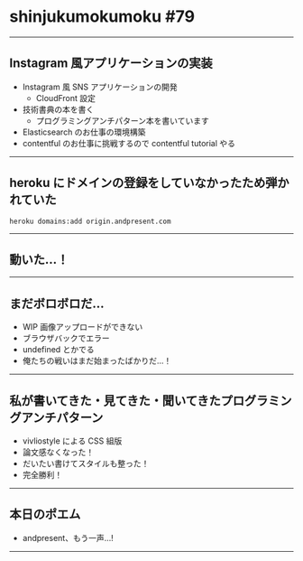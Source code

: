 # shinjukumokumoku #79

---

## Instagram 風アプリケーションの実装

- Instagram 風 SNS アプリケーションの開発
  - CloudFront 設定
- 技術書典の本を書く
  - プログラミングアンチパターン本を書いています
- Elasticsearch のお仕事の環境構築
- contentful のお仕事に挑戦するので contentful tutorial やる

---

## heroku にドメインの登録をしていなかったため弾かれていた

```
heroku domains:add origin.andpresent.com
```

---

## 動いた…！

---

## まだボロボロだ…

- WIP 画像アップロードができない
- ブラウザバックでエラー
- undefined とかでる
- 俺たちの戦いはまだ始まったばかりだ…！

---

## 私が書いてきた・見てきた・聞いてきたプログラミングアンチパターン

- vivliostyle による CSS 組版
- 論文感なくなった！
- だいたい書けてスタイルも整った！
- 完全勝利！

---

## 本日のポエム

- andpresent、もう一声…!

---
